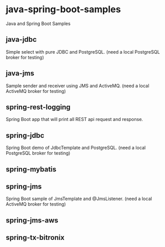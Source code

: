 # java-spring-boot-samples
Java and Spring Boot Samples

## java-jdbc
Simple select with pure JDBC and PostgreSQL. (need a local PostgreSQL broker for testing)

## java-jms
Sample sender and receiver using JMS and ActiveMQ. (need a local ActiveMQ broker for testing)

## spring-rest-logging
Spring Boot app that will print all REST api request and response.

## spring-jdbc
Spring Boot demo of JdbcTemplate and PostgreSQL. (need a local PostgreSQL broker for testing)

## spring-mybatis

## spring-jms
Spring Boot sample of JmsTemplate and @JmsListener. (need a local ActiveMQ broker for testing)

## spring-jms-aws

## spring-tx-bitronix
